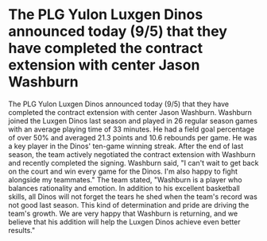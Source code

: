 # The PLG Yulon Luxgen Dinos announced today (9/5) that they have completed the contract extension with center Jason Washburn 
 The PLG Yulon Luxgen Dinos announced today (9/5) that they have completed the contract extension with center Jason Washburn. Washburn joined the Luxgen Dinos last season and played in 26 regular season games with an average playing time of 33 minutes. He had a field goal percentage of over 50% and averaged 21.3 points and 10.6 rebounds per game. He was a key player in the Dinos' ten-game winning streak. After the end of last season, the team actively negotiated the contract extension with Washburn and recently completed the signing. Washburn said, "I can't wait to get back on the court and win every game for the Dinos. I'm also happy to fight alongside my teammates." The team stated, "Washburn is a player who balances rationality and emotion. In addition to his excellent basketball skills, all Dinos will not forget the tears he shed when the team's record was not good last season. This kind of determination and pride are driving the team's growth. We are very happy that Washburn is returning, and we believe that his addition will help the Luxgen Dinos achieve even better results."
